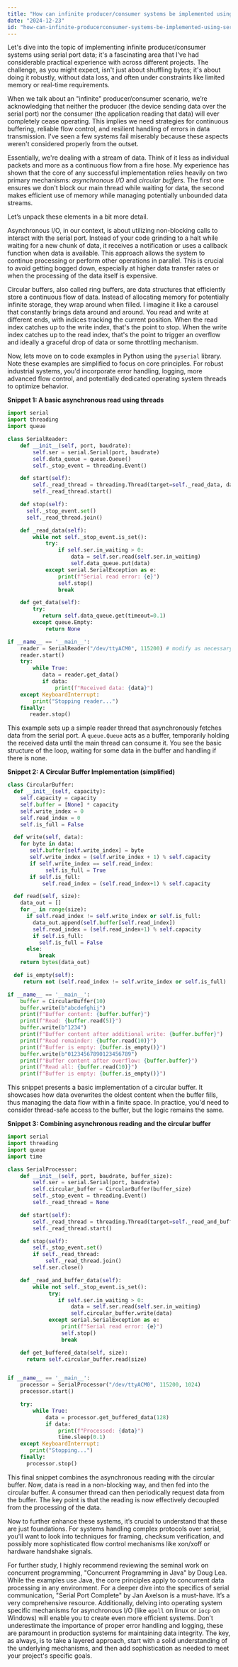 ```yaml
---
title: "How can infinite producer/consumer systems be implemented using serial port data?"
date: "2024-12-23"
id: "how-can-infinite-producerconsumer-systems-be-implemented-using-serial-port-data"
---
```


Let's dive into the topic of implementing infinite producer/consumer systems using serial port data; it's a fascinating area that I’ve had considerable practical experience with across different projects. The challenge, as you might expect, isn't just about shuffling bytes; it's about doing it robustly, without data loss, and often under constraints like limited memory or real-time requirements.

When we talk about an "infinite" producer/consumer scenario, we’re acknowledging that neither the producer (the device sending data over the serial port) nor the consumer (the application reading that data) will ever completely cease operating. This implies we need strategies for continuous buffering, reliable flow control, and resilient handling of errors in data transmission. I've seen a few systems fail miserably because these aspects weren't considered properly from the outset.

Essentially, we're dealing with a stream of data. Think of it less as individual packets and more as a continuous flow from a fire hose. My experience has shown that the core of any successful implementation relies heavily on two primary mechanisms: *asynchronous I/O* and *circular buffers*. The first one ensures we don't block our main thread while waiting for data, the second makes efficient use of memory while managing potentially unbounded data streams.

Let’s unpack these elements in a bit more detail.

Asynchronous I/O, in our context, is about utilizing non-blocking calls to interact with the serial port. Instead of your code grinding to a halt while waiting for a new chunk of data, it receives a notification or uses a callback function when data is available. This approach allows the system to continue processing or perform other operations in parallel. This is crucial to avoid getting bogged down, especially at higher data transfer rates or when the processing of the data itself is expensive.

Circular buffers, also called ring buffers, are data structures that efficiently store a continuous flow of data. Instead of allocating memory for potentially infinite storage, they wrap around when filled. I imagine it like a carousel that constantly brings data around and around. You read and write at different ends, with indices tracking the current position. When the read index catches up to the write index, that's the point to stop. When the write index catches up to the read index, that's the point to trigger an overflow and ideally a graceful drop of data or some throttling mechanism.

Now, lets move on to code examples in Python using the `pyserial` library. Note these examples are simplified to focus on core principles. For robust industrial systems, you'd incorporate error handling, logging, more advanced flow control, and potentially dedicated operating system threads to optimize behavior.

**Snippet 1: A basic asynchronous read using threads**

```python
import serial
import threading
import queue

class SerialReader:
    def __init__(self, port, baudrate):
        self.ser = serial.Serial(port, baudrate)
        self.data_queue = queue.Queue()
        self._stop_event = threading.Event()

    def start(self):
        self._read_thread = threading.Thread(target=self._read_data, daemon=True)
        self._read_thread.start()

    def stop(self):
      self._stop_event.set()
      self._read_thread.join()

    def _read_data(self):
        while not self._stop_event.is_set():
            try:
                if self.ser.in_waiting > 0:
                    data = self.ser.read(self.ser.in_waiting)
                    self.data_queue.put(data)
            except serial.SerialException as e:
                print(f"Serial read error: {e}")
                self.stop()
                break

    def get_data(self):
        try:
           return self.data_queue.get(timeout=0.1)
        except queue.Empty:
            return None

if __name__ == '__main__':
    reader = SerialReader("/dev/ttyACM0", 115200) # modify as necessary for your specific system
    reader.start()
    try:
        while True:
           data = reader.get_data()
           if data:
               print(f"Received data: {data}")
    except KeyboardInterrupt:
        print("Stopping reader...")
    finally:
       reader.stop()

```
This example sets up a simple reader thread that asynchronously fetches data from the serial port. A `queue.Queue` acts as a buffer, temporarily holding the received data until the main thread can consume it. You see the basic structure of the loop, waiting for some data in the buffer and handling if there is none.

**Snippet 2: A Circular Buffer Implementation (simplified)**

```python
class CircularBuffer:
  def __init__(self, capacity):
    self.capacity = capacity
    self.buffer = [None] * capacity
    self.write_index = 0
    self.read_index = 0
    self.is_full = False

  def write(self, data):
    for byte in data:
       self.buffer[self.write_index] = byte
       self.write_index = (self.write_index + 1) % self.capacity
       if self.write_index == self.read_index:
            self.is_full = True
       if self.is_full:
           self.read_index = (self.read_index+1) % self.capacity

  def read(self, size):
    data_out = []
    for _ in range(size):
      if self.read_index != self.write_index or self.is_full:
        data_out.append(self.buffer[self.read_index])
        self.read_index = (self.read_index+1) % self.capacity
        if self.is_full:
          self.is_full = False
      else:
          break
    return bytes(data_out)

  def is_empty(self):
     return not (self.read_index != self.write_index or self.is_full)

if __name__ == '__main__':
    buffer = CircularBuffer(10)
    buffer.write(b"abcdefghij")
    print(f"Buffer content: {buffer.buffer}")
    print(f"Read: {buffer.read(5)}")
    buffer.write(b"1234")
    print(f"Buffer content after additional write: {buffer.buffer}")
    print(f"Read remainder: {buffer.read(10)}")
    print(f"Buffer is empty: {buffer.is_empty()}")
    buffer.write(b"01234567890123456789")
    print(f"Buffer content after overflow: {buffer.buffer}")
    print(f"Read all: {buffer.read(10)}")
    print(f"Buffer is empty: {buffer.is_empty()}")
```
This snippet presents a basic implementation of a circular buffer. It showcases how data overwrites the oldest content when the buffer fills, thus managing the data flow within a finite space. In practice, you'd need to consider thread-safe access to the buffer, but the logic remains the same.

**Snippet 3: Combining asynchronous reading and the circular buffer**

```python
import serial
import threading
import queue
import time

class SerialProcessor:
    def __init__(self, port, baudrate, buffer_size):
        self.ser = serial.Serial(port, baudrate)
        self.circular_buffer = CircularBuffer(buffer_size)
        self._stop_event = threading.Event()
        self._read_thread = None

    def start(self):
        self._read_thread = threading.Thread(target=self._read_and_buffer_data, daemon=True)
        self._read_thread.start()

    def stop(self):
        self._stop_event.set()
        if self._read_thread:
            self._read_thread.join()
        self.ser.close()

    def _read_and_buffer_data(self):
        while not self._stop_event.is_set():
             try:
                if self.ser.in_waiting > 0:
                    data = self.ser.read(self.ser.in_waiting)
                    self.circular_buffer.write(data)
             except serial.SerialException as e:
                 print(f"Serial read error: {e}")
                 self.stop()
                 break

    def get_buffered_data(self, size):
      return self.circular_buffer.read(size)


if __name__ == '__main__':
    processor = SerialProcessor("/dev/ttyACM0", 115200, 1024)
    processor.start()

    try:
        while True:
            data = processor.get_buffered_data(128)
            if data:
                print(f"Processed: {data}")
                time.sleep(0.1)
    except KeyboardInterrupt:
       print("Stopping...")
    finally:
      processor.stop()

```

This final snippet combines the asynchronous reading with the circular buffer. Now, data is read in a non-blocking way, and then fed into the circular buffer. A consumer thread can then periodically request data from the buffer. The key point is that the reading is now effectively decoupled from the processing of the data.

Now to further enhance these systems, it’s crucial to understand that these are just foundations. For systems handling complex protocols over serial, you'll want to look into techniques for framing, checksum verification, and possibly more sophisticated flow control mechanisms like xon/xoff or hardware handshake signals.

For further study, I highly recommend reviewing the seminal work on concurrent programming, "Concurrent Programming in Java" by Doug Lea. While the examples use Java, the core principles apply to concurrent data processing in any environment. For a deeper dive into the specifics of serial communication, "Serial Port Complete" by Jan Axelson is a must-have. It’s a very comprehensive resource. Additionally, delving into operating system specific mechanisms for asynchronous I/O (like `epoll` on linux or `iocp` on Windows) will enable you to create even more efficient systems. Don't underestimate the importance of proper error handling and logging, these are paramount in production systems for maintaining data integrity. The key, as always, is to take a layered approach, start with a solid understanding of the underlying mechanisms, and then add sophistication as needed to meet your project's specific goals.
